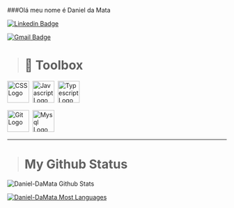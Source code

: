 ###Olá meu nome é Daniel da Mata

[![Linkedin Badge](https://img.shields.io/badge/-Daniel%20da%20Mata-blue?style=flat-square&logo=Linkedin&logoColor=white)](https://www.linkedin.com/in/daniel-da-mata-soares-46359325a/)

[![Gmail Badge](https://img.shields.io/badge/-Email-c14438?style=flat-square&logo=Gmail&logoColor=white)](mailto:danieldamata.soares@gmail.com)

># 🧰 Toolbox

<img src="https://cdn.worldvectorlogo.com/logos/css-3.svg" alt="CSS Logo" width="50" height="50"/>&nbsp;
<img src="https://cdn.worldvectorlogo.com/logos/logo-javascript.svg" alt="Javascript Logo" width="50" height="50"/>&nbsp;
<img src="https://cdn.worldvectorlogo.com/logos/typescript.svg" alt="Typescript Logo" width="50" height="50"/>&nbsp;
<!--<img src="https://cdn.worldvectorlogo.com/logos/nodejs-icon.svg" alt="NodeJS Logo" width="50" height="50"/>&nbsp;-->
<img src="https://cdn.worldvectorlogo.com/logos/git-icon.svg" alt="Git Logo" width="50" height="50"/>&nbsp;
<img src="https://cdn.worldvectorlogo.com/logos/mysql-6.svg" alt="Mysql Logo" width="50" height="50"/>


--------


># My Github Status


![Daniel-DaMata Github Stats](https://github-readme-stats.vercel.app/api?username=daniel-damata&show_icons=true&theme=dracula)

[![Daniel-DaMata Most Languages](https://github-readme-stats.vercel.app/api/top-langs/?username=daniel-damata&hide=css,html&layout=compact&theme=dracula)](https://github.com/anuraghazra/github-readme-stats)

